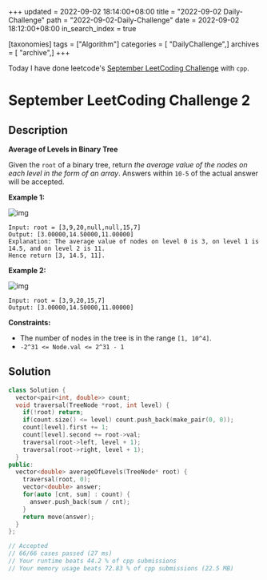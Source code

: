 +++
updated = 2022-09-02 18:14:00+08:00
title = "2022-09-02 Daily-Challenge"
path = "2022-09-02-Daily-Challenge"
date = 2022-09-02 18:12:00+08:00
in_search_index = true

[taxonomies]
tags = ["Algorithm"]
categories = [ "DailyChallenge",]
archives = [ "archive",]
+++

Today I have done leetcode's [September LeetCoding Challenge](https://leetcode.com/problems/average-of-levels-in-binary-tree/) with `cpp`.

<!-- more -->

# September LeetCoding Challenge 2

## Description

**Average of Levels in Binary Tree**

Given the `root` of a binary tree, return *the average value of the nodes on each level in the form of an array*. Answers within `10-5` of the actual answer will be accepted.

 

**Example 1:**

![img](https://assets.leetcode.com/uploads/2021/03/09/avg1-tree.jpg)

```
Input: root = [3,9,20,null,null,15,7]
Output: [3.00000,14.50000,11.00000]
Explanation: The average value of nodes on level 0 is 3, on level 1 is 14.5, and on level 2 is 11.
Hence return [3, 14.5, 11].
```

**Example 2:**

![img](https://assets.leetcode.com/uploads/2021/03/09/avg2-tree.jpg)

```
Input: root = [3,9,20,15,7]
Output: [3.00000,14.50000,11.00000]
```

 

**Constraints:**

- The number of nodes in the tree is in the range `[1, 10^4]`.
- `-2^31 <= Node.val <= 2^31 - 1`

## Solution

``` cpp
class Solution {
  vector<pair<int, double>> count;
  void traversal(TreeNode *root, int level) {
    if(!root) return;
    if(count.size() <= level) count.push_back(make_pair(0, 0));
    count[level].first += 1;
    count[level].second += root->val;
    traversal(root->left, level + 1);
    traversal(root->right, level + 1);
  }
public:
  vector<double> averageOfLevels(TreeNode* root) {
    traversal(root, 0);
    vector<double> answer;
    for(auto [cnt, sum] : count) {
      answer.push_back(sum / cnt);
    }
    return move(answer);
  }
};

// Accepted
// 66/66 cases passed (27 ms)
// Your runtime beats 44.2 % of cpp submissions
// Your memory usage beats 72.83 % of cpp submissions (22.5 MB)
```

